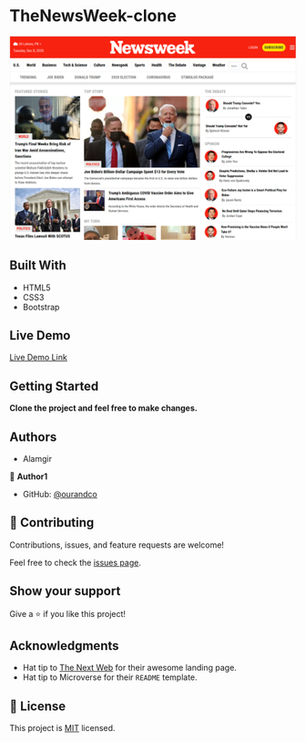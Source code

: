 # TheNewsWeek-clone

![screenshot of TheNewsWeek](./images/image.png)


## Built With

- HTML5
- CSS3
- Bootstrap

## Live Demo

[Live Demo Link](https://ourandco.github.io/TheNewsWeek-clone/)


## Getting Started

**Clone the project and feel free to make changes.**

## Authors

- Alamgir

👤 **Author1**

- GitHub: [@ourandco](https://github.com/ourandco)

## 🤝 Contributing

Contributions, issues, and feature requests are welcome!

Feel free to check the [issues page](issues/).

## Show your support

Give a ⭐️ if you like this project!

## Acknowledgments

- Hat tip to [The Next Web](https://thenextweb.com/) for their awesome landing page.
- Hat tip to Microverse for their `README` template.

## 📝 License

This project is [MIT](lic.url) licensed.
